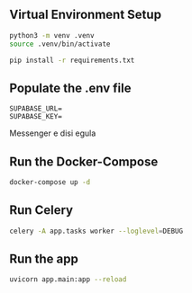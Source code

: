 ## Virtual Environment Setup

```bash
python3 -m venv .venv
source .venv/bin/activate

pip install -r requirements.txt
```

## Populate the .env file
```
SUPABASE_URL=
SUPABASE_KEY=
```
Messenger e disi egula

## Run the Docker-Compose
```bash
docker-compose up -d
```

## Run Celery

```bash
celery -A app.tasks worker --loglevel=DEBUG
```

## Run the app
```bash
uvicorn app.main:app --reload
```
